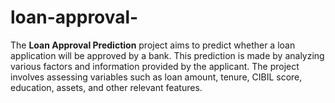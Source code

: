# loan-approval-
 The **Loan Approval Prediction** project aims to predict whether a loan application will be approved by a bank. This prediction is made by analyzing various factors and information provided by the applicant. The project involves assessing variables such as loan amount, tenure, CIBIL score, education, assets, and other relevant features.

